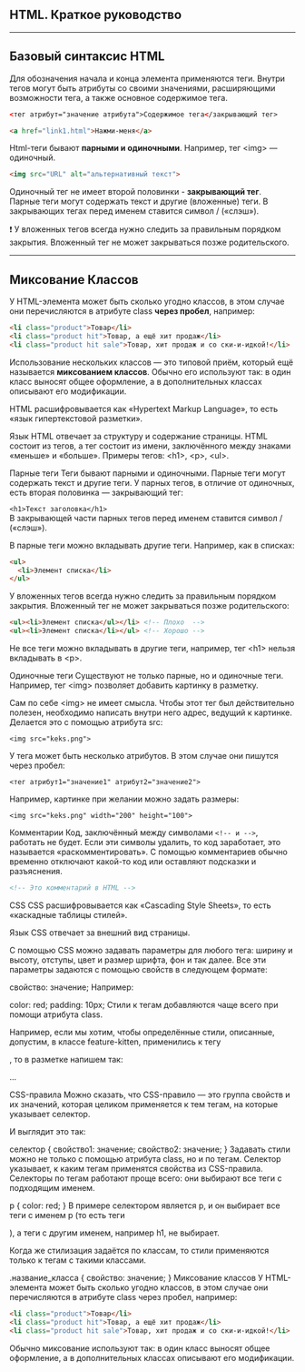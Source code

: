 ## HTML. Краткое руководство <a name="top"></a>

---
## Базовый синтаксис HTML

Для обозначения начала и конца элемента применяются теги. Внутри тегов могут быть атрибуты со своими значениями, расширяющими возможности тега, а также основное содержимое тега.

```html
<тег атрибут="значение атрибута">Содержимое тега</закрывающий тег>

<a href="link1.html">Нажми-меня</a>
```

Html-теги бывают **парными и одиночными**. Например, тег <img\> — одиночный.

```html
<img src="URL" alt="альтернативный текст">
```

Одиночный тег не имеет второй половинки - **закрывающий тег**.  
Парные теги могут содержать текст и другие (вложенные) теги.
В закрывающих тегах перед именем ставится символ / («слэш»).

❗ У вложенных тегов всегда нужно следить за правильным порядком закрытия. 
Вложенный тег не может закрываться позже родительского.

---
## Миксование Классов

У HTML-элемента может быть сколько угодно классов, в этом случае они перечисляются в атрибуте class **через пробел**, например:

```html
<li class="product">Товар</li>
<li class="product hit">Товар, а ещё хит продаж</li>
<li class="product hit sale">Товар, хит продаж и со ски-и-идкой!</li>
```

Использование нескольких классов — это типовой приём, который ещё называется **миксованием классов**. Обычно его используют так: в один класс выносят общее оформление, а в дополнительных классах описывают его модификации. 


HTML расшифровывается как «Hypertext Markup Language», то есть «язык гипертекстовой разметки».

Язык HTML отвечает за структуру и содержание страницы. HTML состоит из тегов, а тег состоит из имени, заключённого между знаками «меньше» и «больше». Примеры тегов: <h1\>, <p\>, <ul\>.

Парные теги
Теги бывают парными и одиночными. Парные теги могут содержать текст и другие теги. У парных тегов, в отличие от одиночных, есть вторая половинка — закрывающий тег:

`<h1>Текст заголовка</h1>`  
В закрывающей части парных тегов перед именем ставится символ / («слэш»).

В парные теги можно вкладывать другие теги. Например, как в списках:
```html
<ul>
  <li>Элемент списка</li>
</ul>
```
У вложенных тегов всегда нужно следить за правильным порядком закрытия. Вложенный тег не может закрываться позже родительского:
```html
<ul><li>Элемент списка</ul></li> <!-- Плохо  -->
<ul><li>Элемент списка</li></ul> <!-- Хорошо -->
```
Не все теги можно вкладывать в другие теги, например, тег <h1\> нельзя вкладывать в <p\>.

Одиночные теги
Существуют не только парные, но и одиночные теги. Например, тег <img\> позволяет добавить картинку в разметку.

Сам по себе <img\> не имеет смысла. Чтобы этот тег был действительно полезен, необходимо написать внутри него адрес, ведущий к картинке. Делается это с помощью атрибута src:

`<img src="keks.png">`

У тега может быть несколько атрибутов. В этом случае они пишутся через пробел:

`<тег атрибут1="значение1" атрибут2="значение2">`

Например, картинке при желании можно задать размеры:

`<img src="keks.png" width="200" height="100">`

Комментарии
Код, заключённый между символами `<!-- и -->`, работать не будет. Если эти символы удалить, то код заработает, это называется «раскомментировать». С помощью комментариев обычно временно отключают какой-то код или оставляют подсказки и разъяснения.
```html
<!-- Это комментарий в HTML -->
```

CSS
CSS расшифровывается как «Cascading Style Sheets», то есть «каскадные таблицы стилей».

Язык CSS отвечает за внешний вид страницы.

С помощью CSS можно задавать параметры для любого тега: ширину и высоту, отступы, цвет и размер шрифта, фон и так далее. Все эти параметры задаются с помощью свойств в следующем формате:

свойство: значение;
Например:

color: red;
padding: 10px;
Стили к тегам добавляются чаще всего при помощи атрибута class.

Например, если мы хотим, чтобы определённые стили, описанные, допустим, в классе feature-kitten, применились к тегу <p>, то в разметке напишем так:

<p class="feature-kitten">...</p>
CSS-правила
Можно сказать, что CSS-правило — это группа свойств и их значений, которая целиком применяется к тем тегам, на которые указывает селектор.

И выглядит это так:

селектор {
  свойство1: значение;
  свойство2: значение;
}
Задавать стили можно не только с помощью атрибута class, но и по тегам. Селектор указывает, к каким тегам применятся свойства из CSS-правила. Селекторы по тегам работают проще всего: они выбирают все теги с подходящим именем.

p { color: red; }
В примере селектором является p, и он выбирает все теги с именем p (то есть теги <p>), а теги с другим именем, например h1, не выбирает.

Когда же стилизация задаётся по классам, то стили применяются только к тегам с такими классами.

.название_класса {
  свойство: значение;
}
Миксование классов
У HTML-элемента может быть сколько угодно классов, в этом случае они перечисляются в атрибуте class через пробел, например:
```html
<li class="product">Товар</li>
<li class="product hit">Товар, а ещё хит продаж</li>
<li class="product hit sale">Товар, хит продаж и со ски-и-идкой!</li>
```
Обычно миксование используют так: в один класс выносят общее оформление, а в дополнительных классах описывают его модификации.





